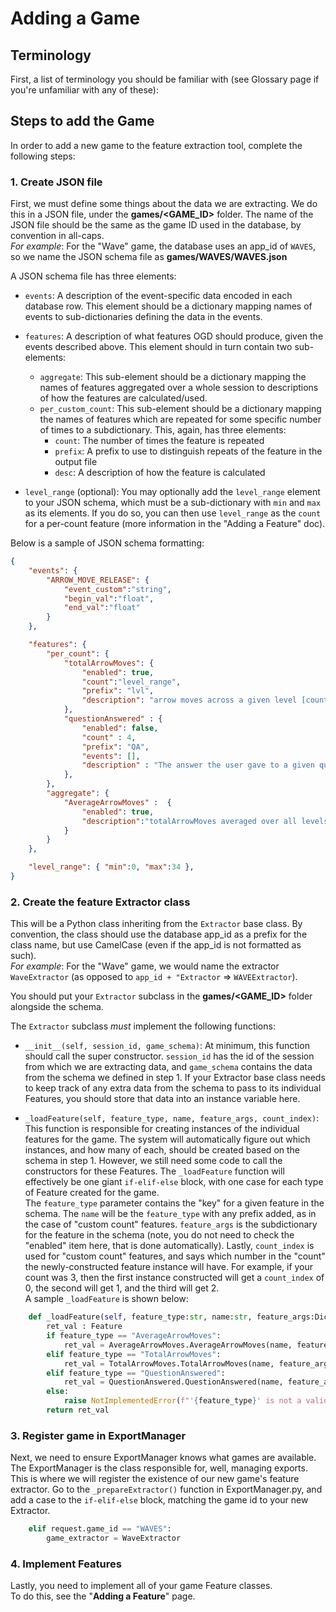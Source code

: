 # Adding a Game

## Terminology

First, a list of terminology you should be familiar with (see Glossary page if you're unfamiliar with any of these):

## Steps to add the Game

In order to add a new game to the feature extraction tool, complete the following steps:

### 1. Create JSON file

First, we must define some things about the data we are extracting.
We do this in a JSON file, under the **games/<GAME_ID>** folder.
The name of the JSON file should be the same as the game ID used in the database, by convention in all-caps.  
*For example*: For the "Wave" game, the database uses an app_id of `WAVES`, so we name the JSON schema file as **games/WAVES/WAVES.json**  

A JSON schema file has three elements:

- `events`:
    A description of the event-specific data encoded in each database row.
    This element should be a dictionary mapping names of events to sub-dictionaries defining the data in the events.

- `features`:
  A description of what features OGD should produce, given the events described above.
  This element should in turn contain two sub-elements:
  <!-- - `per_level`: This sub-element should be a dictionary mapping the names of per-level features to descriptions of how the features are calculated/used. -->
  - `aggregate`: This sub-element should be a dictionary mapping the names of features aggregated over a whole session to descriptions of how the features are calculated/used.
  <!-- - `per_game`: This sub-element should be a dictionary mapping the names of per-game features to descriptions of how the features are calculated/used. -->
  - `per_custom_count`: This sub-element should be a dictionary mapping the names of features which are repeated for some specific number of times to a subdictionary. This, again, has three elements:
    - `count`: The number of times the feature is repeated
    - `prefix`: A prefix to use to distinguish repeats of the feature in the output file
    - `desc`: A description of how the feature is calculated

- `level_range` (optional):
    You may optionally add the `level_range` element to your JSON schema, which must be a sub-dictionary with `min` and `max` as its elements.
    If you do so, you can then use `level_range` as the `count` for a per-count feature (more information in the "Adding a Feature" doc).

Below is a sample of JSON schema formatting:

```json
{
    "events": {
        "ARROW_MOVE_RELEASE": {
            "event_custom":"string",
            "begin_val":"float",
            "end_val":"float"
        }
    },

    "features": {
        "per_count": {
            "totalArrowMoves": {
                "enabled": true,
                "count":"level_range",
                "prefix": "lvl",
                "description": "arrow moves across a given level [count of 'ARROW_MOVE_RELEASE' events]"
            },
            "questionAnswered" : {
                "enabled": false,
                "count" : 4,
                "prefix": "QA",
                "events": [],
                "description" : "The answer the user gave to a given question (or -1 if unanswered)"
            },
        },
        "aggregate": {
            "AverageArrowMoves" :  {
                "enabled": true,
                "description":"totalArrowMoves averaged over all levels"
            }
        }
    },

    "level_range": { "min":0, "max":34 },
}
```

### 2. Create the feature Extractor class

This will be a Python class inheriting from the `Extractor` base class.
By convention, the class should use the database app_id as a prefix for the class name, but use CamelCase (even if the app_id is not formatted as such).  
*For example*: For the "Wave" game, we would name the extractor `WaveExtractor` (as opposed to `app_id + "Extractor` => `WAVEExtractor`).  

You should put your `Extractor` subclass in the **games/<GAME_ID>** folder alongside the schema.

The `Extractor` subclass *must* implement the following functions:

- `__init__(self, session_id, game_schema)`: At minimum, this function should call the super constructor.
`session_id` has the id of the session from which we are extracting data, and `game_schema` contains the data from the schema we defined in step 1.
If your Extractor base class needs to keep track of any extra data from the schema to pass to its individual Features, you should store that data into an instance variable here.

- `_loadFeature(self, feature_type, name, feature_args, count_index)`:
This function is responsible for creating instances of the individual features for the game.
The system will automatically figure out which instances, and how many of each, should be created based on the schema in step 1.
However, we still need some code to call the constructors for these Features.
The `_loadFeature` function will effectively be one giant `if-elif-else` block, with one case for each type of Feature created for the game.  
The `feature_type` parameter contains the "key" for a given feature in the schema.
The `name` will be the `feature_type` with any prefix added, as in the case of "custom count" features.
`feature_args` is the subdictionary for the feature in the schema (note, you do not need to check the "enabled" item here, that is done automatically).
Lastly, `count_index` is used for "custom count" features, and says which number in the "count" the newly-constructed feature instance will have.
For example, if your count was 3, then the first instance constructed will get a `count_index` of 0, the second will get 1, and the third will get 2.  
A sample `_loadFeature` is shown below:

```python
    def _loadFeature(self, feature_type:str, name:str, feature_args:Dict[str,Any], count_index:Union[int,None] = None) -> Feature:
        ret_val : Feature
        if feature_type == "AverageArrowMoves":
            ret_val = AverageArrowMoves.AverageArrowMoves(name, feature_args["description"])
        elif feature_type == "TotalArrowMoves":
            ret_val = TotalArrowMoves.TotalArrowMoves(name, feature_args["description"], count_index)
        elif feature_type == "QuestionAnswered":
            ret_val = QuestionAnswered.QuestionAnswered(name, feature_args["description"], count_index)
        else:
            raise NotImplementedError(f"'{feature_type}' is not a valid feature for Waves.")
        return ret_val
```

### 3. Register game in ExportManager

Next, we need to ensure ExportManager knows what games are available.
The ExportManager is the class responsible for, well, managing exports.
This is where we will register the existence of our new game's feature extractor.
Go to the `_prepareExtractor()` function in ExportManager.py, and add a case to the `if-elif-else` block, matching the game id to your new Extractor.

```python
    elif request.game_id == "WAVES":
        game_extractor = WaveExtractor
```

### 4. Implement Features

Lastly, you need to implement all of your game Feature classes.  
To do this, see the "**Adding a Feature**" page.
